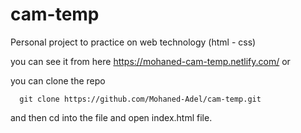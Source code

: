 # cam-temp

Personal project to practice on web technology (html - css)

you can see it from here https://mohaned-cam-temp.netlify.com/ or 

you can clone the repo 

```
  git clone https://github.com/Mohaned-Adel/cam-temp.git
```

and then cd into the file and open index.html file.
